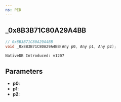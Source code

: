 ```yaml
---
ns: PED
---
```

## _0x8B3B71C80A29A4BB

```c
// 0x8B3B71C80A29A4BB
void _0x8B3B71C80A29A4BB(Any p0, Any p1, Any p2);
```

```
NativeDB Introduced: v1207
```

## Parameters
* **p0**:
* **p1**:
* **p2**:
